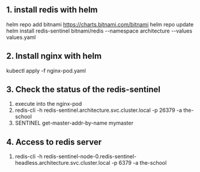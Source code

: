 ## 1. install redis with helm
helm repo add bitnami https://charts.bitnami.com/bitnami
helm repo update
helm install redis-sentinel bitnami/redis --namespace architecture --values values.yaml

## 2. Install nginx with helm
kubectl apply -f nginx-pod.yaml

## 3. Check the status of the redis-sentinel
1. execute into the nginx-pod
2. redis-cli -h redis-sentinel.architecture.svc.cluster.local -p 26379 -a the-school
3. SENTINEL get-master-addr-by-name mymaster

## 4. Access to redis server
1. redis-cli -h redis-sentinel-node-0.redis-sentinel-headless.architecture.svc.cluster.local -p 6379 -a the-school